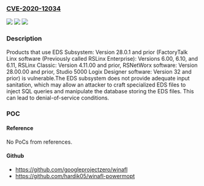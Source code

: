 ### [CVE-2020-12034](https://cve.mitre.org/cgi-bin/cvename.cgi?name=CVE-2020-12034)
![](https://img.shields.io/static/v1?label=Product&message=EDS%20Subsystem%2C%20FactoryTalk%20Linx%20software%20(Previously%20called%20RSLinx%20Enterprise)%2C%20RSLinx%20Classic%2C%20RSNetWorx%20software%2C%20Studio%205000%20Logix%20Designer%20software&color=blue)
![](https://img.shields.io/static/v1?label=Version&message=n%2Fa&color=blue)
![](https://img.shields.io/static/v1?label=Vulnerability&message=IMPROPER%20NEUTRALIZATION%20OF%20SPECIAL%20ELEMENTS%20USED%20IN%20AN%20SQL%20COMMAND%20('SQL%20INJECTION')%20CWE-89&color=brighgreen)

### Description

Products that use EDS Subsystem: Version 28.0.1 and prior (FactoryTalk Linx software (Previously called RSLinx Enterprise): Versions 6.00, 6.10, and 6.11, RSLinx Classic: Version 4.11.00 and prior, RSNetWorx software: Version 28.00.00 and prior, Studio 5000 Logix Designer software: Version 32 and prior) is vulnerable.The EDS subsystem does not provide adequate input sanitation, which may allow an attacker to craft specialized EDS files to inject SQL queries and manipulate the database storing the EDS files. This can lead to denial-of-service conditions.

### POC

#### Reference
No PoCs from references.

#### Github
- https://github.com/googleprojectzero/winafl
- https://github.com/hardik05/winafl-powermopt

